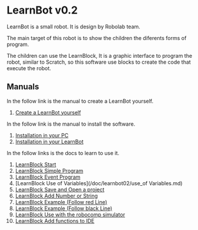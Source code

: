 

# LearnBot v0.2

LearnBot is a small robot. It is design by Robolab team.

The main target of this robot is to show the children the diferents forms of program.

The children can use the LearnBlock, It is a graphic interface to program the robot, similar to Scratch, so this software use blocks to create the code that execute the robot.


## Manuals

In the follow link is the manual to create a LearnBot yourself.
1.  [Create a LearnBot yourself](/doc/learnbot02/createLearnbot.md)

In the follow link is the manual to install the software.
1.  [Installation in your PC](/doc/learnbot02/installation_your_pc.md)
2.  [Installation in your LearnBot](/doc/learnbot02/installation_your_Learnbot.md)

In the follow links is the docs to learn to use it.

1.  [LearnBlock Start](/doc/learnbot02/start.md)
2.  [LearnBlock Simple Program](/doc/learnbot02/simpleProgram.md)
3.  [LearnBlock Event Program](/doc/learnbot02/EventProgram.md)
4.  [LearnBlock Use of Variables](/doc/learnbot02/use_of Variables.md)
5.  [LearnBlock Save and Open a project](/doc/learnbot02/save_and_open_proyect.md)
6.  [LearnBlock Add Number or String](/doc/learnbot02/add_number_or_string.md)
7.  [LearnBlock Example (Follow red Line)](/doc/learnbot02/follow_red_line.md)
8.  [LearnBlock Example (Follow black Line)](/doc/learnbot02/follow_black_line.md)
9.  [LearnBlock Use with the robocomp simulator](/doc/learnbot02/robocomp_Simulator.md)
10.  [LearnBlock Add functions to IDE](/doc/learnbot02/Add_functions_to_IDE.md)
